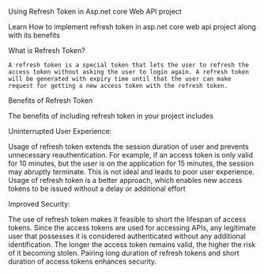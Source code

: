 Using Refresh Token in Asp.net core Web API project

Learn How to implement refresh token in asp.net core web api project along with its benefits
       
What is Refresh Token?

	A refresh token is a special token that lets the user to refresh the access token without asking the user to login again. A refresh token will be generated with expiry time until that the user can make request for getting a new access token with the refresh token.
  
Benefits of Refresh Token

The benefits of including refresh token in your project includes 

Uninterrupted User Experience:

Usage of refresh token extends the session duration of user and prevents unnecessary reauthentication. For example, if an access token is only valid for 10 minutes, but the user is on the application for 15 minutes, the session may abruptly terminate. This is not ideal and leads to poor user experience. Usage of refresh token is a better approach, which enables new access tokens to be issued without a delay or additional effort

Improved Security:

The use of refresh token makes it feasible to short the lifespan of access tokens. Since the access tokens are used for accessing APIs, any legitimate user that possesses it is considered authenticated without any additional identification. The longer the access token remains valid, the higher the risk of it becoming stolen. Pairing long duration of refresh tokens and short duration of access tokens enhances security.

